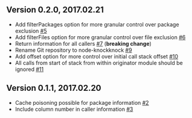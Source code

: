 ## Version 0.2.0, 2017.02.21

* Add filterPackages option for more granular control over package exclusion [#5](https://github.com/Skelp/node-knockknock/issues/5)
* Add filterFiles option for more granular control over file exclusion [#6](https://github.com/Skelp/node-knockknock/issues/6)
* Return information for all callers [#7](https://github.com/Skelp/node-knockknock/issues/7) (**breaking change**)
* Rename Git repository to node-knockknock [#9](https://github.com/Skelp/node-knockknock/issues/9)
* Add offset option for more control over initial call stack offset [#10](https://github.com/Skelp/node-knockknock/issues/10)
* All calls from start of stack from within originator module should be ignored [#11](https://github.com/Skelp/node-knockknock/issues/11)

## Version 0.1.1, 2017.02.20

* Cache poisoning possible for package information [#2](https://github.com/Skelp/node-knockknock/issues/2)
* Include column number in caller information [#3](https://github.com/Skelp/node-knockknock/issues/3)
